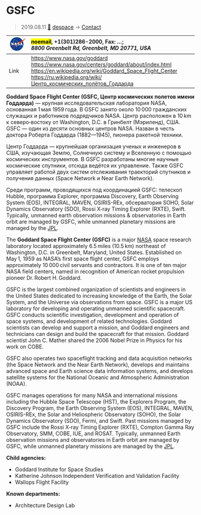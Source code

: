 # GSFC
> 2019.08.11 [🚀](../index/index.md) [despace](index.md) → [Contact](contact.md)

|[![](f/contact/n/nasa_logo1_thumb.jpg)](f/contact/n/nasa_logo1.png)|<mark>noemail</mark>, +1(301)286-2000, Fax: …;<br> *8800 Greenbelt Rd, Greenbelt, MD 20771, USA*|
|:--|:--|
|Link|<https://www.nasa.gov/goddard><br> <https://www.nasa.gov/centers/goddard/about/index.html><br> <https://en.wikipedia.org/wiki/Goddard_Space_Flight_Center><br> <https://ru.wikipedia.org/wiki/Центр_космических_полётов_Годдарда>|

**Goddard Space Flight Center (GSFC, Центр космических полетов имени Годдарда)** — крупная исследовательская лаборатория NASA, основанная 1 мая 1959 года. В GSFC занято около 10 000 гражданских служащих и работников подрядчиков NASA. Центр расположен в 10 km к северо‑востоку от Washington, D.C. в Гринбелт (Мэриленд), США. GSFC — один из десяти основных центров NASA. Назван в честь доктора Роберта Годдарда (1882—1945), пионера ракетной техники.

Центр Годдарда — крупнейшая организация ученых и инженеров в США, изучающая Землю, Солнечную систему и Вселенную с помощью космических инструментов. В GSFC разработаны многие научные космические спутники, отсюда ведётся их управление. Также GSFC управляет работой двух систем отслеживания траекторий спутников и получения данных (Space Network и Near Earth Network).

Среди программ, проводящихся под координацией GSFC: телескоп Hubble, программа Explorer, программа Discovery, Earth Observing System (EOS), INTEGRAL, MAVEN, OSIRIS-REx, обсерватория SOHO, Solar Dynamics Observatory (SDO), Rossi X‑ray Timing Explorer (RXTE), Swift. Typically, unmanned earth observation missions & observatories in Earth orbit are managed by GSFC, while unmanned planetary missions are managed by the [JPL](zz_jpl.md).

The **Goddard Space Flight Center (GSFC)** is a major [NASA](zz_nasa.md) space research laboratory located approximately 6.5 miles (10.5 km) northeast of Washington, D.C. in Greenbelt, Maryland, United States. Established on May 1, 1959 as NASA’s first space flight center, GSFC employs approximately 10 000 civil servants and contractors. It is one of ten major NASA field centers, named in recognition of American rocket propulsion pioneer Dr. Robert H. Goddard.


<p style="page-break-after:always"> </p>

GSFC is the largest combined organization of scientists and engineers in the United States dedicated to increasing knowledge of the Earth, the Solar System, and the Universe via observations from space. GSFC is a major US laboratory for developing and operating unmanned scientific spacecraft. GSFC conducts scientific investigation, development and operation of space systems, and development of related technologies. Goddard scientists can develop and support a mission, and Goddard engineers and technicians can design and build the spacecraft for that mission. Goddard scientist John C. Mather shared the 2006 Nobel Prize in Physics for his work on COBE.

GSFC also operates two spaceflight tracking and data acquisition networks (the Space Network and the Near Earth Network), develops and maintains advanced space and Earth science data information systems, and develops satellite systems for the National Oceanic and Atmospheric Administration (NOAA).

GSFC manages operations for many NASA and international missions including the Hubble Space Telescope (HST), the Explorers Program, the Discovery Program, the Earth Observing System (EOS), INTEGRAL, MAVEN, OSIRIS-REx, the Solar and Heliospheric Observatory (SOHO), the Solar Dynamics Observatory (SDO), Fermi, and Swift. Past missions managed by GSFC include the Rossi X‑ray Timing Explorer (RXTE), Compton Gamma Ray Observatory, SMM, COBE, IUE, and ROSAT. Typically, unmanned Earth observation missions and observatories in Earth orbit are managed by GSFC, while unmanned planetary missions are managed by the [JPL](zz_jpl.md).

**Child agencies:**

   - Goddard Institute for Space Studies
   - Katherine Johnson Independent Verification and Validation Facility
   - Wallops Flight Facility

**Known departments:**

   - Architecture Design Lab
